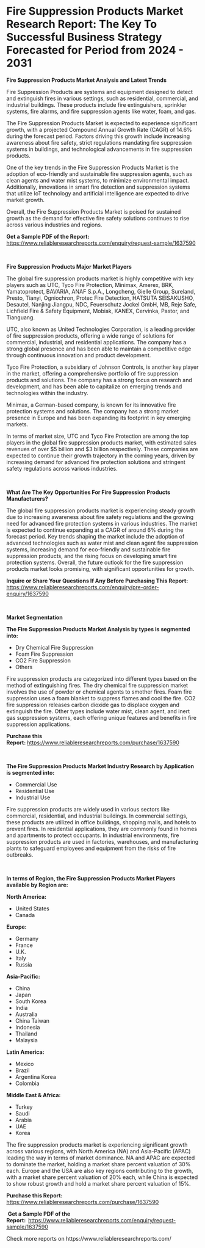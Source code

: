 <p><h1>Fire Suppression Products Market Research Report: The Key To Successful Business Strategy Forecasted for Period from 2024 - 2031</h1></p><p><strong>Fire Suppression Products Market Analysis and Latest Trends</strong></p>
<p><p>Fire Suppression Products are systems and equipment designed to detect and extinguish fires in various settings, such as residential, commercial, and industrial buildings. These products include fire extinguishers, sprinkler systems, fire alarms, and fire suppression agents like water, foam, and gas.</p><p>The Fire Suppression Products Market is expected to experience significant growth, with a projected Compound Annual Growth Rate (CAGR) of 14.6% during the forecast period. Factors driving this growth include increasing awareness about fire safety, strict regulations mandating fire suppression systems in buildings, and technological advancements in fire suppression products.</p><p>One of the key trends in the Fire Suppression Products Market is the adoption of eco-friendly and sustainable fire suppression agents, such as clean agents and water mist systems, to minimize environmental impact. Additionally, innovations in smart fire detection and suppression systems that utilize IoT technology and artificial intelligence are expected to drive market growth.</p><p>Overall, the Fire Suppression Products Market is poised for sustained growth as the demand for effective fire safety solutions continues to rise across various industries and regions.</p></p>
<p><strong>Get a Sample PDF of the Report:&nbsp;</strong> <a href="https://www.reliableresearchreports.com/enquiry/request-sample/1637590">https://www.reliableresearchreports.com/enquiry/request-sample/1637590</a></p>
<p>&nbsp;</p>
<p><strong>Fire Suppression Products Major Market Players</strong></p>
<p><p>The global fire suppression products market is highly competitive with key players such as UTC, Tyco Fire Protection, Minimax, Amerex, BRK, Yamatoprotect, BAVARIA, ANAF S.p.A., Longcheng, Gielle Group, Sureland, Presto, Tianyi, Ogniochron, Protec Fire Detection, HATSUTA SEISAKUSHO, Desautel, Nanjing Jiangpu, NDC, Feuerschutz Jockel GmbH, MB, Reje Safe, Lichfield Fire & Safety Equipment, Mobiak, KANEX, Cervinka, Pastor, and Tianguang.</p><p>UTC, also known as United Technologies Corporation, is a leading provider of fire suppression products, offering a wide range of solutions for commercial, industrial, and residential applications. The company has a strong global presence and has been able to maintain a competitive edge through continuous innovation and product development.</p><p>Tyco Fire Protection, a subsidiary of Johnson Controls, is another key player in the market, offering a comprehensive portfolio of fire suppression products and solutions. The company has a strong focus on research and development, and has been able to capitalize on emerging trends and technologies within the industry.</p><p>Minimax, a German-based company, is known for its innovative fire protection systems and solutions. The company has a strong market presence in Europe and has been expanding its footprint in key emerging markets.</p><p>In terms of market size, UTC and Tyco Fire Protection are among the top players in the global fire suppression products market, with estimated sales revenues of over $5 billion and $3 billion respectively. These companies are expected to continue their growth trajectory in the coming years, driven by increasing demand for advanced fire protection solutions and stringent safety regulations across various industries.</p></p>
<p>&nbsp;</p>
<p><strong>What Are The Key Opportunities For Fire Suppression Products Manufacturers?</strong></p>
<p><p>The global fire suppression products market is experiencing steady growth due to increasing awareness about fire safety regulations and the growing need for advanced fire protection systems in various industries. The market is expected to continue expanding at a CAGR of around 6% during the forecast period. Key trends shaping the market include the adoption of advanced technologies such as water mist and clean agent fire suppression systems, increasing demand for eco-friendly and sustainable fire suppression products, and the rising focus on developing smart fire protection systems. Overall, the future outlook for the fire suppression products market looks promising, with significant opportunities for growth.</p></p>
<p><strong>Inquire or Share Your Questions If Any Before Purchasing This Report:</strong> <a href="https://www.reliableresearchreports.com/enquiry/pre-order-enquiry/1637590">https://www.reliableresearchreports.com/enquiry/pre-order-enquiry/1637590</a></p>
<p>&nbsp;</p>
<p><strong>Market Segmentation</strong></p>
<p><strong>The Fire Suppression Products Market Analysis by types is segmented into:</strong></p>
<p><ul><li>Dry Chemical Fire Suppression</li><li>Foam Fire Suppression</li><li>CO2 Fire Suppression</li><li>Others</li></ul></p>
<p><p>Fire suppression products are categorized into different types based on the method of extinguishing fires. The dry chemical fire suppression market involves the use of powder or chemical agents to smother fires. Foam fire suppression uses a foam blanket to suppress flames and cool the fire. CO2 fire suppression releases carbon dioxide gas to displace oxygen and extinguish the fire. Other types include water mist, clean agent, and inert gas suppression systems, each offering unique features and benefits in fire suppression applications.</p></p>
<p><strong>Purchase this Report:&nbsp;</strong><a href="https://www.reliableresearchreports.com/purchase/1637590">https://www.reliableresearchreports.com/purchase/1637590</a></p>
<p>&nbsp;</p>
<p><strong>The Fire Suppression Products Market Industry Research by Application is segmented into:</strong></p>
<p><ul><li>Commercial Use</li><li>Residential Use</li><li>Industrial Use</li></ul></p>
<p><p>Fire suppression products are widely used in various sectors like commercial, residential, and industrial buildings. In commercial settings, these products are utilized in office buildings, shopping malls, and hotels to prevent fires. In residential applications, they are commonly found in homes and apartments to protect occupants. In industrial environments, fire suppression products are used in factories, warehouses, and manufacturing plants to safeguard employees and equipment from the risks of fire outbreaks.</p></p>
<p>&nbsp;</p>
<p><strong>In terms of Region, the Fire Suppression Products Market Players available by Region are:</strong></p>
<p>
    <p> <strong> North America: </strong>
        <ul>
            <li>United States</li>
            <li>Canada</li>
        </ul>
        </p> 
    <p> <strong> Europe: </strong>
        <ul>
            <li>Germany</li>
            <li>France</li>
            <li>U.K.</li>
            <li>Italy</li>
            <li>Russia</li>
        </ul>
        </p> 
    <p> <strong> Asia-Pacific: </strong>
        <ul>
            <li>China</li>
            <li>Japan</li>
            <li>South Korea</li>
            <li>India</li>
            <li>Australia</li>
            <li>China Taiwan</li>
            <li>Indonesia</li>
            <li>Thailand</li>
            <li>Malaysia</li>
        </ul>
        </p> 
    <p> <strong> Latin America: </strong>
        <ul>
            <li>Mexico</li>
            <li>Brazil</li>
            <li>Argentina Korea</li>
            <li>Colombia</li>
        </ul>
        </p> 
    <p> <strong> Middle East & Africa: </strong>
        <ul>
            <li>Turkey</li>
            <li>Saudi</li>
            <li>Arabia</li>
            <li>UAE</li>
            <li>Korea</li>
        </ul>
    </p>
    </p>
<p><p>The fire suppression products market is experiencing significant growth across various regions, with North America (NA) and Asia-Pacific (APAC) leading the way in terms of market dominance. NA and APAC are expected to dominate the market, holding a market share percent valuation of 30% each. Europe and the USA are also key regions contributing to the growth, with a market share percent valuation of 20% each, while China is expected to show robust growth and hold a market share percent valuation of 15%.</p></p>
<p><strong>Purchase this Report: </strong><a href="https://www.reliableresearchreports.com/purchase/1637590">https://www.reliableresearchreports.com/purchase/1637590</a></p>
<p>&nbsp;<strong>Get a Sample PDF of the Report:&nbsp;&nbsp;</strong><a href="https://www.reliableresearchreports.com/enquiry/request-sample/1637590">https://www.reliableresearchreports.com/enquiry/request-sample/1637590</a></p>
<p><strong></strong></p>
<p>Check more reports on https://www.reliableresearchreports.com/</p>